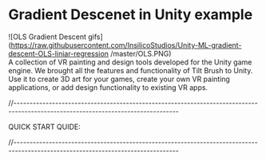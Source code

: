 # Gradient Descenet in Unity example

![OLS Gradient Descent gifs](https://raw.githubusercontent.com/InsilicoStudios/Unity-ML-gradient-descent-OLS-liniar-regression
/master/OLS.PNG)<br>
A collection of VR painting and design tools developed for the Unity game engine. We brought all the features and functionality of Tilt Brush to Unity. Use it to create 3D art for your games, create your own VR painting applications, or add design functionality to existing VR apps.

//---------------------------------------------------------------------------------------------------------------------------------

QUICK START QUIDE:


//---------------------------------------------------------------------------------------------------------------------------------




